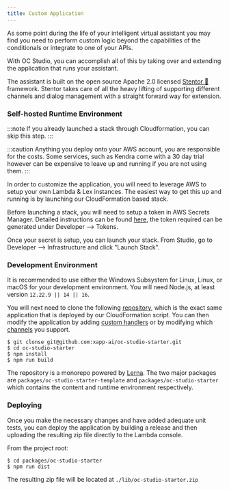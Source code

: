 ```yaml
---
title: Custom Application
---
```


As some point during the life of your intelligent virtual assistant you may find you need to perform custom logic beyond the capabilities of the conditionals or integrate to one of your APIs.  

With OC Studio, you can accomplish all of this by taking over and extending the application that runs your assistant.

The assistant is built on the open source Apache 2.0 licensed [Stentor 📣](https://github.com/stentorium/stentor) framework.  Stentor takes care of all the heavy lifting of supporting different channels and dialog management with a straight forward way for extension.


### Self-hosted Runtime Environment

:::note
If you already launched a stack through Cloudformation, you can skip this step.
:::

:::caution
Anything you deploy onto your AWS account, you are responsible for the costs.  Some services, such as Kendra come with a 30 day trial however can be expensive to leave up and running if you are not using them.
:::

In order to customize the application, you will need to leverage AWS to setup your own Lambda & Lex instances.  The easiest way to get this up and running is by launching our CloudFormation based stack. 

Before launching a stack, you will need to setup a token in AWS Secrets Manager.  Detailed instructions can be found [here](/docs/infrastructure/aws/secrets-manager-setup), the token required can be generated under Developer --> Tokens.  

Once your secret is setup, you can launch your stack.  From Studio, go to Developer --> Infrastructure and click "Launch Stack".

### Development Environment

It is recommended to use either the Windows Subsystem for Linux, Linux, or macOS for your development environment.  You will need Node.js, at least version `12.22.9 || 14 || 16`.  

You will next need to clone the following [repository](https://github.com/xapp-ai/oc-studio-starter), which is the exact same application that is deployed by our CloudFormation script.  You can then modify the application by adding [custom handlers](/docs/development/custom-handlers) or by modifying which [channels](/docs/channels) you support.

```console
$ git clonse git@github.com:xapp-ai/oc-studio-starter.git
$ cd oc-studio-starter
$ npm install
$ npm run build
```

The repository is a monorepo powered by [Lerna](https://lerna.js.org/).  The two major packages are `packages/oc-studio-starter-template` and `packages/oc-studio-starter` which contains the content and runtime environment respectively.  

### Deploying

Once you make the necessary changes and have added adequate unit tests, you can deploy the application by building a release and then uploading the resulting zip file directly to the Lambda console.

From the project root:

```console
$ cd packages/oc-studio-starter
$ npm run dist
```

The resulting zip file will be located at `./lib/oc-studio-starter.zip`

